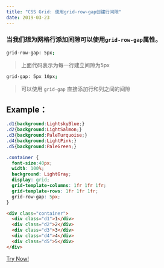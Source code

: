 ```yaml
---
title: "CSS Grid: 使用grid-row-gap创建行间隙"
date: 2019-03-23
---
```

### 当我们想为网格行添加间隙可以使用`grid-row-gap`属性。
```bash
grid-row-gap: 5px;
```
> 上面代码表示为每一行建立间隙为5px
```bash
grid-gap: 5px 10px;
```
> 可以使用 `grid-gap` 直接添加行和列之间的间隙
## Example：
```css
.d1{background:LightskyBlue;}
.d2{background:LightSalmon;}
.d3{background:PaleTurquoise;}
.d4{background:LightPink;}
.d5{background:PaleGreen;}

.container {
  font-size:40px;
  width: 100%;
  background: LightGray;
  display: grid;
  grid-template-columns: 1fr 1fr 1fr; 
  grid-template-rows: 1fr 1fr 1fr;
  grid-row-gap: 5px;
}
```
```html
<div class="container">
  <div class="d1">1</div>
  <div class="d2">2</div>
  <div class="d3">3</div>
  <div class="d4">4</div>
  <div class="d5">5</div>
</div>
```
[Try Now!](https://learn.freecodecamp.org/responsive-web-design/css-grid/create-a-row-gap-using-grid-row-gap)
